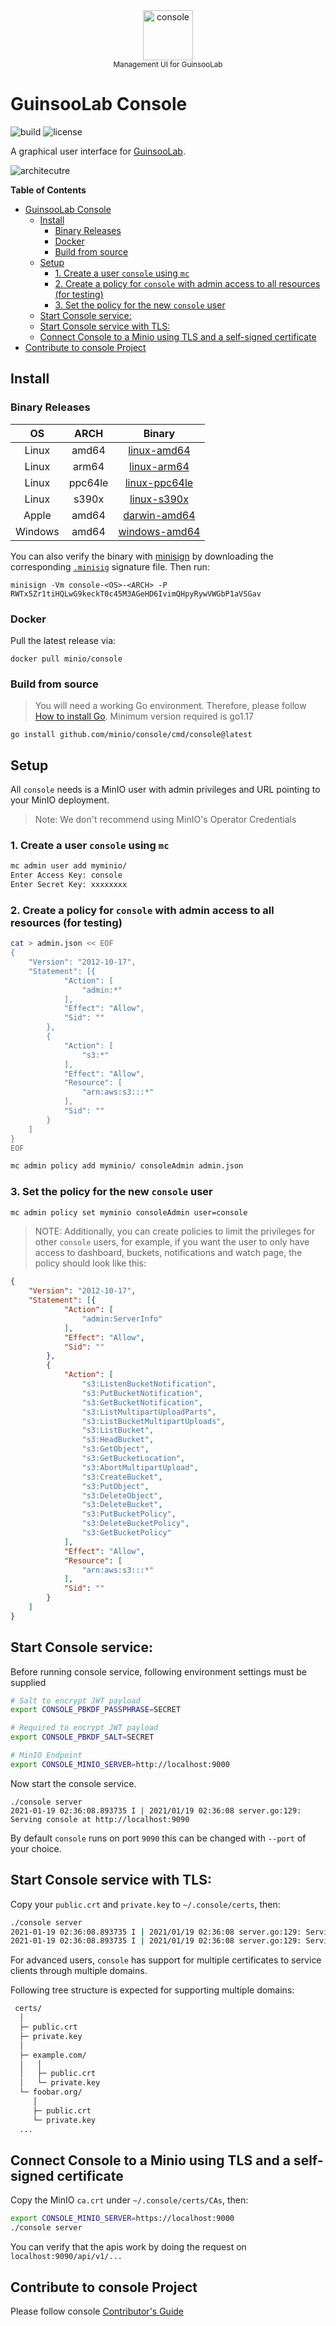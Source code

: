 <div align="center">
   <img src="assets/guinsoolab-console.svg" width="80" alt="console"/>
   <br/>
   <small>Management UI for GuinsooLab</small>
</div>


# GuinsooLab Console

![build](https://github.com/minio/console/workflows/Go/badge.svg) ![license](https://img.shields.io/badge/license-AGPL%20V3-blue)

A graphical user interface for [GuinsooLab](https://guinsoolab.github.io/glab/).

![architecutre](assets/gdp-new.svg)

<!-- markdown-toc start - Don't edit this section. Run M-x markdown-toc-refresh-toc -->
**Table of Contents**

- [GuinsooLab Console](#minio-console)
    - [Install](#install)
        - [Binary Releases](#binary-releases)
        - [Docker](#docker)
        - [Build from source](#build-from-source)
    - [Setup](#setup)
        - [1. Create a user `console` using `mc`](#1-create-a-user-console-using-mc)
        - [2. Create a policy for `console` with admin access to all resources (for testing)](#2-create-a-policy-for-console-with-admin-access-to-all-resources-for-testing)
        - [3. Set the policy for the new `console` user](#3-set-the-policy-for-the-new-console-user)
    - [Start Console service:](#start-console-service)
    - [Start Console service with TLS:](#start-console-service-with-tls)
    - [Connect Console to a Minio using TLS and a self-signed certificate](#connect-console-to-a-minio-using-tls-and-a-self-signed-certificate)
- [Contribute to console Project](#contribute-to-console-project)

<!-- markdown-toc end -->

## Install

### Binary Releases

| OS      | ARCH    | Binary                                                                                               |
|:-------:|:-------:|:----------------------------------------------------------------------------------------------------:|
| Linux   | amd64   | [linux-amd64](https://github.com/minio/console/releases/latest/download/console-linux-amd64)         |
| Linux   | arm64   | [linux-arm64](https://github.com/minio/console/releases/latest/download/console-linux-arm64)         |
| Linux   | ppc64le | [linux-ppc64le](https://github.com/minio/console/releases/latest/download/console-linux-ppc64le)     |
| Linux   | s390x   | [linux-s390x](https://github.com/minio/console/releases/latest/download/console-linux-s390x)         |
| Apple   | amd64   | [darwin-amd64](https://github.com/minio/console/releases/latest/download/console-darwin-amd64)       |
| Windows | amd64   | [windows-amd64](https://github.com/minio/console/releases/latest/download/console-windows-amd64.exe) |

You can also verify the binary with [minisign](https://jedisct1.github.io/minisign/) by downloading the corresponding [`.minisig`](https://github.com/minio/console/releases/latest) signature file. Then run:
```
minisign -Vm console-<OS>-<ARCH> -P RWTx5Zr1tiHQLwG9keckT0c45M3AGeHD6IvimQHpyRywVWGbP1aVSGav
```

### Docker

Pull the latest release via:
```
docker pull minio/console
```

### Build from source
> You will need a working Go environment. Therefore, please follow [How to install Go](https://golang.org/doc/install).
> Minimum version required is go1.17

```
go install github.com/minio/console/cmd/console@latest
```

## Setup

All `console` needs is a MinIO user with admin privileges and URL pointing to your MinIO deployment.

> Note: We don't recommend using MinIO's Operator Credentials

### 1. Create a user `console` using `mc`

```bash
mc admin user add myminio/
Enter Access Key: console
Enter Secret Key: xxxxxxxx
```

### 2. Create a policy for `console` with admin access to all resources (for testing)

```sh
cat > admin.json << EOF
{
	"Version": "2012-10-17",
	"Statement": [{
			"Action": [
				"admin:*"
			],
			"Effect": "Allow",
			"Sid": ""
		},
		{
			"Action": [
                "s3:*"
			],
			"Effect": "Allow",
			"Resource": [
				"arn:aws:s3:::*"
			],
			"Sid": ""
		}
	]
}
EOF
```

```sh
mc admin policy add myminio/ consoleAdmin admin.json
```

### 3. Set the policy for the new `console` user

```sh
mc admin policy set myminio consoleAdmin user=console
```

> NOTE: Additionally, you can create policies to limit the privileges for other `console` users, for example, if you want the user to only have access to dashboard, buckets, notifications and watch page, the policy should look like this:

```json
{
	"Version": "2012-10-17",
	"Statement": [{
			"Action": [
				"admin:ServerInfo"
			],
			"Effect": "Allow",
			"Sid": ""
		},
		{
			"Action": [
				"s3:ListenBucketNotification",
				"s3:PutBucketNotification",
				"s3:GetBucketNotification",
				"s3:ListMultipartUploadParts",
				"s3:ListBucketMultipartUploads",
				"s3:ListBucket",
				"s3:HeadBucket",
				"s3:GetObject",
				"s3:GetBucketLocation",
				"s3:AbortMultipartUpload",
				"s3:CreateBucket",
				"s3:PutObject",
				"s3:DeleteObject",
				"s3:DeleteBucket",
				"s3:PutBucketPolicy",
				"s3:DeleteBucketPolicy",
				"s3:GetBucketPolicy"
			],
			"Effect": "Allow",
			"Resource": [
				"arn:aws:s3:::*"
			],
			"Sid": ""
		}
	]
}
```

## Start Console service:

Before running console service, following environment settings must be supplied
```sh
# Salt to encrypt JWT payload
export CONSOLE_PBKDF_PASSPHRASE=SECRET

# Required to encrypt JWT payload
export CONSOLE_PBKDF_SALT=SECRET

# MinIO Endpoint
export CONSOLE_MINIO_SERVER=http://localhost:9000
```

Now start the console service.
```
./console server
2021-01-19 02:36:08.893735 I | 2021/01/19 02:36:08 server.go:129: Serving console at http://localhost:9090
```

By default `console` runs on port `9090` this can be changed with `--port` of your choice.

## Start Console service with TLS:

Copy your `public.crt` and `private.key` to `~/.console/certs`, then:

```sh
./console server
2021-01-19 02:36:08.893735 I | 2021/01/19 02:36:08 server.go:129: Serving console at http://[::]:9090
2021-01-19 02:36:08.893735 I | 2021/01/19 02:36:08 server.go:129: Serving console at https://[::]:9443
```

For advanced users, `console` has support for multiple certificates to service clients through multiple domains.

Following tree structure is expected for supporting multiple domains:
```sh
 certs/
  │
  ├─ public.crt
  ├─ private.key
  │
  ├─ example.com/
  │   │
  │   ├─ public.crt
  │   └─ private.key
  └─ foobar.org/
     │
     ├─ public.crt
     └─ private.key
  ...

```

## Connect Console to a Minio using TLS and a self-signed certificate

Copy the MinIO `ca.crt` under `~/.console/certs/CAs`, then:

```sh
export CONSOLE_MINIO_SERVER=https://localhost:9000
./console server
```

You can verify that the apis work by doing the request on `localhost:9090/api/v1/...`

## Contribute to console Project
Please follow console [Contributor's Guide](https://github.com/minio/console/blob/master/CONTRIBUTING.md)


